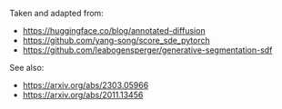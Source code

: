 Taken and adapted from:
- https://huggingface.co/blog/annotated-diffusion
- https://github.com/yang-song/score_sde_pytorch
- https://github.com/leabogensperger/generative-segmentation-sdf

See also:
- https://arxiv.org/abs/2303.05966
- https://arxiv.org/abs/2011.13456

